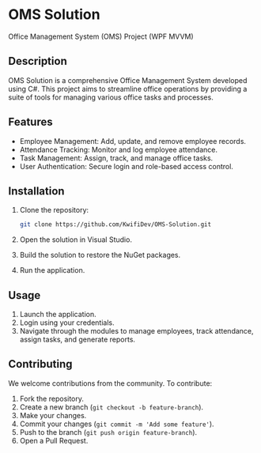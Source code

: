 # OMS Solution

Office Management System (OMS) Project (WPF MVVM)

## Description

OMS Solution is a comprehensive Office Management System developed using C#. This project aims to streamline office operations by providing a suite of tools for managing various office tasks and processes.

## Features

- Employee Management: Add, update, and remove employee records.
- Attendance Tracking: Monitor and log employee attendance.
- Task Management: Assign, track, and manage office tasks.
- User Authentication: Secure login and role-based access control.

## Installation

1. Clone the repository:
    ```bash
    git clone https://github.com/KwifiDev/OMS-Solution.git
    ```

2. Open the solution in Visual Studio.

3. Build the solution to restore the NuGet packages.

4. Run the application.

## Usage

1. Launch the application.
2. Login using your credentials.
3. Navigate through the modules to manage employees, track attendance, assign tasks, and generate reports.

## Contributing

We welcome contributions from the community. To contribute:

1. Fork the repository.
2. Create a new branch (`git checkout -b feature-branch`).
3. Make your changes.
4. Commit your changes (`git commit -m 'Add some feature'`).
5. Push to the branch (`git push origin feature-branch`).
6. Open a Pull Request.
